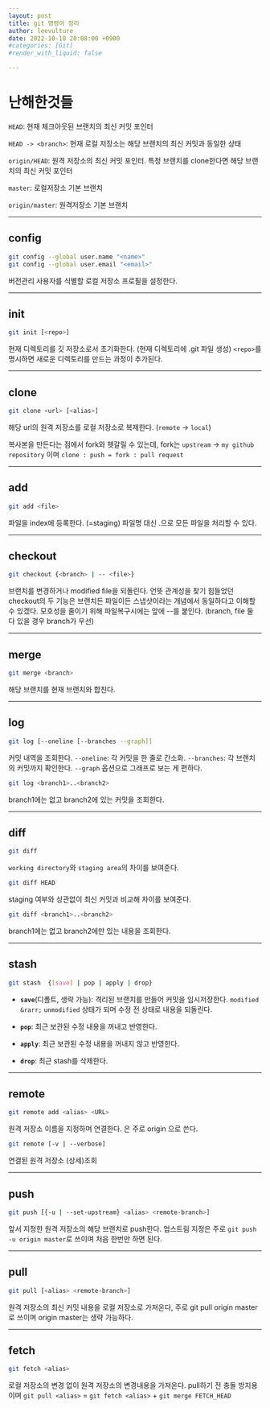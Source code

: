 ```yaml
---
layout: post
title: git 명령어 정리
author: leevulture
date: 2022-10-18 20:08:00 +0900
#categories: [Git]
#render_with_liquid: false

---
```

<link rel="stylesheet" href="/assets/css/style.css">

# 난해한것들
`HEAD`: 현재 체크아웃된 브랜치의 최신 커밋 포인터

`HEAD -> <branch>`: 현재 로컬 저장소는 해당 브랜치의 최신 커밋과 동일한 상태

`origin/HEAD`: 원격 저장소의 최신 커밋 포인터. 특정 브랜치를 clone한다면 해당 브랜치의 최신 커밋 포인터

`master`: 로컬저장소 기본 브랜치

`origin/master`: 원격저장소 기본 브랜치

---

## config
```bash
git config --global user.name "<name>"
git config --global user.email "<email>"
```

버전관리 사용자를 식별할 로컬 저장소 프로필을 설정한다.

---

## init
```bash
git init [<repo>]
```

현재 디렉토리를 깃 저장소로서 초기화한다. (현재 디렉토리에 .git 파일 생성)
`<repo>`를 명시하면 새로운 디렉토리를 만드는 과정이 추가된다.

---

## clone
```bash
git clone <url> [<alias>]
```
해당 url의 원격 저장소를 로컬 저장소로 복제한다. (`remote` -> `local`)

복사본을 만든다는 점에서 fork와 헷갈릴 수 있는데, 
fork는 `upstream` -> `my github repository` 이며 
`clone : push = fork : pull request `

---

## add
```bash
git add <file>
```
파일을 index에 등록한다. (=staging)
파일명 대신 .으로 모든 파일을 처리할 수 있다.

---

## checkout
```bash
git checkout {<branch> | -- <file>}
```
브랜치를 변경하거나 modified file을 되돌린다.
언뜻 관계성을 찾기 힘들었던 checkout의 두 기능은 
브랜치든 파일이든 스냅샷이라는 개념에서 동일하다고 이해할 수 있겠다.
모호성을 줄이기 위해 파일복구시에는 앞에 --를 붙인다.
(branch, file 둘 다 있을 경우 branch가 우선)

---

## merge
```bash
git merge <branch>
```
해당 브랜치를 현재 브랜치와 합친다.

---

## log
```bash
git log [--oneline [--branches --graph]] 
```
커밋 내역을 조회한다.
`--oneline`: 각 커밋을 한 줄로 간소화.
`--branches`: 각 브랜치의 커밋까지 확인한다. `--graph` 옵션으로 그래프로 보는 게 편하다. 

```bash
git log <branch1>..<branch2>
```
branch1에는 없고 branch2에 있는 커밋을 조회한다.

---

## diff
```bash
git diff
```
`working directory`와 `staging area`의 차이를 보여준다.

```bash
git diff HEAD
```
staging 여부와 상관없이 최신 커밋과 비교해 차이를 보여준다.


```bash
git diff <branch1>..<branch2>
```
branch1에는 없고 branch2에만 있는 내용을 조회한다.

---

## stash
```bash
git stash  {[save] | pop | apply | drop}
```
- **`save`**(디폴트, 생략 가능): 격리된 브랜치를 만들어 커밋을 임시저장한다. 
`modified` `&rarr;` `unmodified` 상태가 되며 수정 전 상태로 내용을 되돌린다.

- **`pop`**: 최근 보관된 수정 내용을 꺼내고 반영한다.

- **`apply`**: 최근 보관된 수정 내용을 꺼내지 않고 반영한다.

- **`drop`**: 최근 stash를 삭제한다.

---

## remote
```bash
git remote add <alias> <URL>
```
원격 저장소 이름을 지정하며 연결한다. <alias>은 주로 origin 으로 쓴다.


```bash
git remote [-v | --verbose]
```
연결된 원격 저장소 (상세)조회

---

## push
```bash
git push [{-u | --set-upstream} <alias> <remote-branch>]
```
앞서 지정한 원격 저장소의 해당 브랜치로 push한다. 
업스트림 지정은 주로 `git push -u origin master`로 쓰이며 처음 한번만 하면 된다.

---

## pull
```bash
git pull [<alias> <remote-branch>]
```
원격 저장소의 최신 커밋 내용을 로컬 저장소로 가져온다,
주로 git pull origin master로 쓰이며 origin master는 생략 가능하다. 

---

## fetch
```bash
git fetch <alias>
```
로컬 저장소의 변경 없이 원격 저장소의 변경내용을 가져온다.
pull하기 전 충돌 방지용이며 
`git pull <alias>` = `git fetch <alias>` + `git merge FETCH_HEAD`